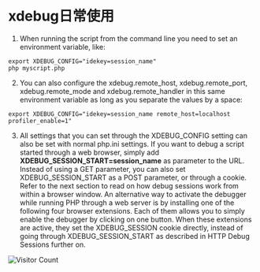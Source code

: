 # xdebug日常使用

1. When running the script from the command line you need to set an environment variable, like:

```
export XDEBUG_CONFIG="idekey=session_name"
php myscript.php
```

2. You can also configure the xdebug.remote_host, xdebug.remote_port, xdebug.remote_mode and xdebug.remote_handler in this same environment variable as long as you separate the values by a space:

```
export XDEBUG_CONFIG="idekey=session_name remote_host=localhost profiler_enable=1"
```

3. All settings that you can set through the XDEBUG_CONFIG setting can also be set with normal php.ini settings.
If you want to debug a script started through a web browser, simply add **XDEBUG_SESSION_START=session_name** as parameter to the URL. Instead of using a GET parameter, you can also set XDEBUG_SESSION_START as a POST parameter, or through a cookie. Refer to the next section to read on how debug sessions work from within a browser window.
An alternative way to activate the debugger while running PHP through a web server is by installing one of the following four browser extensions. Each of them allows you to simply enable the debugger by clicking on one button. When these extensions are active, they set the XDEBUG_SESSION cookie directly, instead of going through XDEBUG_SESSION_START as described in HTTP Debug Sessions further on. 

![Visitor Count](https://profile-counter.glitch.me/liuyibao/count.svg)